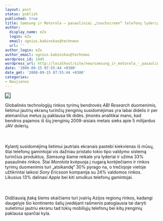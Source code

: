 ```yaml
---
layout: post
status: publish
published: true
title: Samsung ir Motorola – pasauliniai „touchscreen“ telefonų lyderiai
author:
  display_name: eZx
  login: eZx
  email: ugnius.babinskas@technews
  url: ''
author_login: eZx
author_email: ugnius.babinskas@technews
wordpress_id: 2445
wordpress_url: http://localhost/site/new/samsung_ir_motorola_-_pasauliniai__touchscreen__telefonu_lyderiai/
date: '2008-09-15 07:55:44 +0300'
date_gmt: '2008-09-15 07:55:44 +0300'
categories:
- Naujienos
---
```

<div class="imgright"><img src="http://www.technews.lt/upl/Failai/touchscreen_device.jpeg" border="1"></div>
<p>Globalinės technologijų rinkos tyrimų bendrovės <i>ABI Research</i> duomenimis, lietimui jautrių ekranų turinčių įrenginių susidomėjimas yra labai didelis ir per ateinančius metus jų paklausa tik didės. Įmonės analitikai mano, kad bendros pajamos iš šių įrenginių 2009-aisiais metais sieks apie 5 milijardus JAV dolerių.<br />
<br><br />
<br>Kylantį susidomėjimą lietimui jautriais ekranais pastebi kiekvienas iš mūsų, štai telefonų gamintojai vis dažniau pristato tokio tipo valdymo sistemą turinčius produktus. <i>Samsung</i> šiame reikale yra lyderiai ir užima 33% pasaulinės rinkos. Štai <i>Morotola</i> kvėpuoja į nugarą korėjiečiams ir rinkos tyrimų duomenimis turi „atsikandę“ 30% pyrago na, o trečiojoje vietoje užtikrintai laikosi <i>Sony Ericsson</i> kompanija su 24% valdomos rinkos. Likusius 13% dalinasi <i>Apple</i> bei kiti smulkus telefonų gamintojai.<br />
<br><br />
<br>Didžiausią įtaką šiems skaičiams turi įvairių Azijos regionų rinkos, kadangi daugelyje šio kontinento šalių įvedėjant rašmenis patogiausia tai daryti sulietimui jautriu ekranu tad tokių mobiliųjų telefonų bei kitų įrenginių paklausa sparčiai kyla.<br />
<br><br />
<br><br />
<br></p>
